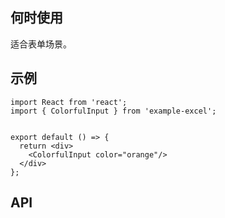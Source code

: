 ## 何时使用

适合表单场景。

## 示例

```tsx
import React from 'react';
import { ColorfulInput } from 'example-excel';


export default () => {
  return <div>
    <ColorfulInput color="orange"/>
  </div>
};
```

## API

<API hideTitle  src="@/components/colorful-input/colorful-input.tsx" />
